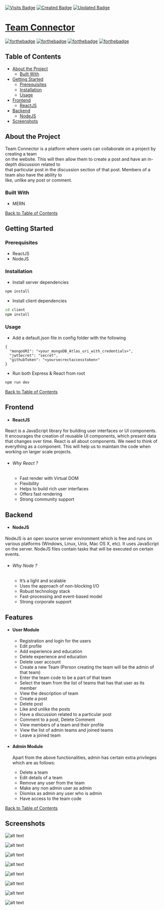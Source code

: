 [![Visits Badge](https://badges.pufler.dev/visits/Navneet-Singh-123/Team-Connect)](https://badges.pufler.dev) [![Created Badge](https://badges.pufler.dev/created/Navneet-Singh-123/Team-Connect)](https://badges.pufler.dev) [![Updated Badge](https://badges.pufler.dev/updated/Navneet-Singh-123/Team-Connect)](https://badges.pufler.dev)

# [Team Connector](https://blooming-spire-16914.herokuapp.com/)

	
[![forthebadge](https://forthebadge.com/images/badges/built-with-love.svg)](https://forthebadge.com)  [![forthebadge](https://forthebadge.com/images/badges/made-with-javascript.svg)](https://forthebadge.com) [![forthebadge](https://forthebadge.com/images/badges/uses-html.svg)](https://forthebadge.com) [![forthebadge](https://forthebadge.com/images/badges/uses-css.svg)](https://forthebadge.com) 



## Table of Contents
* [About the Project](#about-the-project)
  * [Built With](#built-with)
* [Getting Started](#getting-started)
  * [Prerequisites](#prerequisites)
  * [Installation](#installation)
  * [Usage](#usage)
* [Frontend](#frontend)
    * [ReactJS](#reactjs)
* [Backend](#backend)
    * [NodeJS](#nodejs)
* [Screenshots](#screenshots)

## About the Project
Team Connector is a platform where users can collaborate on a project by creating a team<br> on the website. This will then allow them to create a post and have an in-depth discussion related to<br> that particular post in the discussion section of that post. Members of a team also have the ability to <br>like, unlike any post or comment.
### Built With
*   MERN 

[Back to Table of Contents](#table-of-contents)
## Getting Started
### Prerequisites
* ReactJS
* NodeJS
### Installation
* Install server dependencies

	
```bash
npm install
```

* Install client dependencies

	
```bash
cd client
npm install
```


### Usage
* Add a default.json file in config folder with the following
	
```
{
  "mongoURI": "<your_mongoDB_Atlas_uri_with_credentials>",
  "jwtSecret": "secret",
  "githubToken": "<yoursecrectaccesstoken>"
}
```

* Run both Express & React from root

	
```bash
npm run dev
```
[Back to Table of Contents](#table-of-contents)
## Frontend
* #### ReactJS
React is a JavaScript library for building user interfaces or UI components. It encourages the creation of reusable UI components, which present data that changes over time. React is all about components. We need to think of everything as a component. This will help us to maintain the code when working on larger scale projects.
* ###### Why React ?
    *  Fast render with Virtual DOM
    *  Flexibility
    *  Helps to build rich user interfaces
    *  Offers fast rendering
    *  Strong community support
        
## Backend
* #### NodeJS
NodeJS is an open source server environment which is free and runs on various platforms (Windows, Linux, Unix, Mac OS X, etc). It uses JavaScript on the server. NodeJS files contain tasks that will be executed on certain events.
* ###### Why Node ?
    *  It’s a light and scalable
    *  Uses the approach of non-blocking I/O
    *  Robust technology stack
    *  Fast-processing and event-based model
    *  Strong corporate support

## Features
* #### User Module
    * Registration and login for the users
    * Edit profile
    * Add experience and education
    * Delete experience and education
    * Delete user account
    * Create a new Team (Person creating the team will be the admin of that team)
    * Enter the team code to be a part of that team
    * Select the team from the list of teams that has that user as its member
    * View the description of team
    * Create a post
    * Delete post
    * Like and unlike the posts
    * Have a discussion related to a particular post 
    * Comment to a post, Delete Comment
    * View members of a team and their profile 
    * View the list of admin teams and joined teams 
    * Leave a joined team 
    
* #### Admin Module
  
    Apart from the above functionalities, admin has certain extra privileges which are as follows:
    * Delete a team 
    * Edit details of a team
    * Remove any user from the team
    * Make any non admin user as admin
    * Dismiss as admin any user who is admin 
    * Have access to the team code 
    
[Back to Table of Contents](#table-of-contents)
## Screenshots

![alt text](Screenshots/Home.png)

![alt text](Screenshots/Dashboard1.png)

![alt text](Screenshots/Dashboard2.png)

![alt text](Screenshots/Post.png)

![alt text](Screenshots/Comment.png)

![alt text](Screenshots/TeamDashboard.png)

![alt text](Screenshots/Members.png)

![alt text](Screenshots/MyTeams.png)
